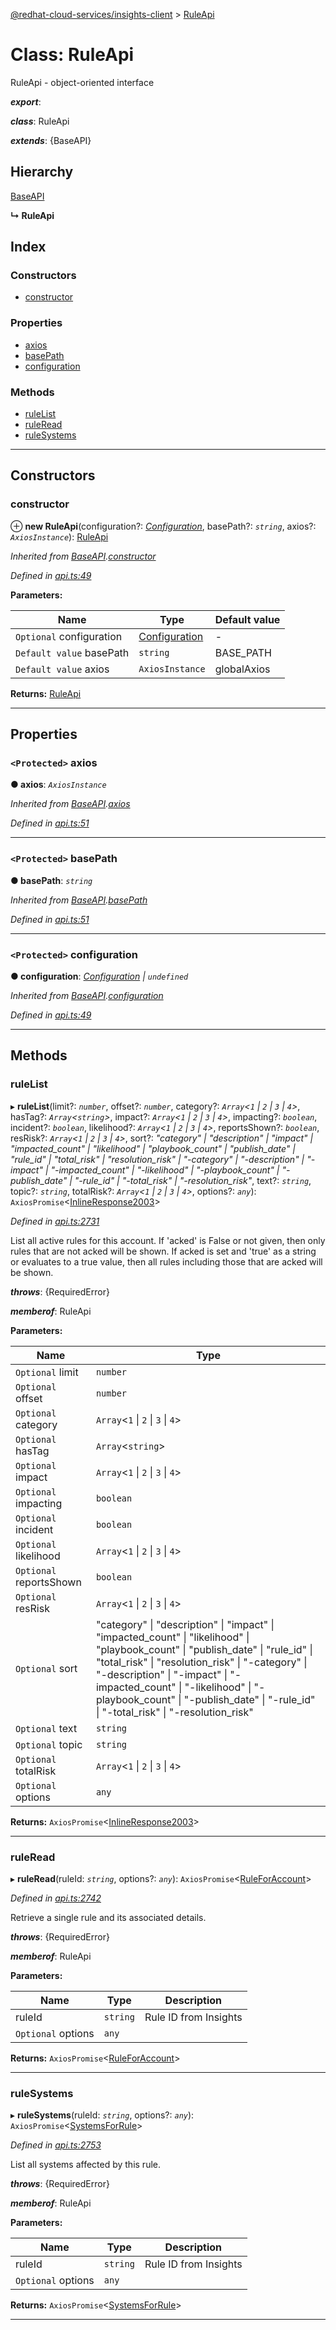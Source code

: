 [@redhat-cloud-services/insights-client](../README.md) > [RuleApi](../classes/ruleapi.md)

# Class: RuleApi

RuleApi - object-oriented interface

*__export__*: 

*__class__*: RuleApi

*__extends__*: {BaseAPI}

## Hierarchy

 [BaseAPI](baseapi.md)

**↳ RuleApi**

## Index

### Constructors

* [constructor](ruleapi.md#constructor)

### Properties

* [axios](ruleapi.md#axios)
* [basePath](ruleapi.md#basepath)
* [configuration](ruleapi.md#configuration)

### Methods

* [ruleList](ruleapi.md#rulelist)
* [ruleRead](ruleapi.md#ruleread)
* [ruleSystems](ruleapi.md#rulesystems)

---

## Constructors

<a id="constructor"></a>

###  constructor

⊕ **new RuleApi**(configuration?: *[Configuration](configuration.md)*, basePath?: *`string`*, axios?: *`AxiosInstance`*): [RuleApi](ruleapi.md)

*Inherited from [BaseAPI](baseapi.md).[constructor](baseapi.md#constructor)*

*Defined in [api.ts:49](https://github.com/karelhala/javascript-clients/blob/master/packages/insights/api.ts#L49)*

**Parameters:**

| Name | Type | Default value |
| ------ | ------ | ------ |
| `Optional` configuration | [Configuration](configuration.md) | - |
| `Default value` basePath | `string` |  BASE_PATH |
| `Default value` axios | `AxiosInstance` |  globalAxios |

**Returns:** [RuleApi](ruleapi.md)

___

## Properties

<a id="axios"></a>

### `<Protected>` axios

**● axios**: *`AxiosInstance`*

*Inherited from [BaseAPI](baseapi.md).[axios](baseapi.md#axios)*

*Defined in [api.ts:51](https://github.com/karelhala/javascript-clients/blob/master/packages/insights/api.ts#L51)*

___
<a id="basepath"></a>

### `<Protected>` basePath

**● basePath**: *`string`*

*Inherited from [BaseAPI](baseapi.md).[basePath](baseapi.md#basepath)*

*Defined in [api.ts:51](https://github.com/karelhala/javascript-clients/blob/master/packages/insights/api.ts#L51)*

___
<a id="configuration"></a>

### `<Protected>` configuration

**● configuration**: *[Configuration](configuration.md) \| `undefined`*

*Inherited from [BaseAPI](baseapi.md).[configuration](baseapi.md#configuration)*

*Defined in [api.ts:49](https://github.com/karelhala/javascript-clients/blob/master/packages/insights/api.ts#L49)*

___

## Methods

<a id="rulelist"></a>

###  ruleList

▸ **ruleList**(limit?: *`number`*, offset?: *`number`*, category?: *`Array`<`1` \| `2` \| `3` \| `4`>*, hasTag?: *`Array`<`string`>*, impact?: *`Array`<`1` \| `2` \| `3` \| `4`>*, impacting?: *`boolean`*, incident?: *`boolean`*, likelihood?: *`Array`<`1` \| `2` \| `3` \| `4`>*, reportsShown?: *`boolean`*, resRisk?: *`Array`<`1` \| `2` \| `3` \| `4`>*, sort?: *"category" \| "description" \| "impact" \| "impacted_count" \| "likelihood" \| "playbook_count" \| "publish_date" \| "rule_id" \| "total_risk" \| "resolution_risk" \| "-category" \| "-description" \| "-impact" \| "-impacted_count" \| "-likelihood" \| "-playbook_count" \| "-publish_date" \| "-rule_id" \| "-total_risk" \| "-resolution_risk"*, text?: *`string`*, topic?: *`string`*, totalRisk?: *`Array`<`1` \| `2` \| `3` \| `4`>*, options?: *`any`*): `AxiosPromise`<[InlineResponse2003](../interfaces/inlineresponse2003.md)>

*Defined in [api.ts:2731](https://github.com/karelhala/javascript-clients/blob/master/packages/insights/api.ts#L2731)*

List all active rules for this account. If 'acked' is False or not given, then only rules that are not acked will be shown. If acked is set and 'true' as a string or evaluates to a true value, then all rules including those that are acked will be shown.

*__throws__*: {RequiredError}

*__memberof__*: RuleApi

**Parameters:**

| Name | Type |
| ------ | ------ |
| `Optional` limit | `number` |
| `Optional` offset | `number` |
| `Optional` category | `Array`<`1` \| `2` \| `3` \| `4`> |
| `Optional` hasTag | `Array`<`string`> |
| `Optional` impact | `Array`<`1` \| `2` \| `3` \| `4`> |
| `Optional` impacting | `boolean` |
| `Optional` incident | `boolean` |
| `Optional` likelihood | `Array`<`1` \| `2` \| `3` \| `4`> |
| `Optional` reportsShown | `boolean` |
| `Optional` resRisk | `Array`<`1` \| `2` \| `3` \| `4`> |
| `Optional` sort | "category" \| "description" \| "impact" \| "impacted_count" \| "likelihood" \| "playbook_count" \| "publish_date" \| "rule_id" \| "total_risk" \| "resolution_risk" \| "-category" \| "-description" \| "-impact" \| "-impacted_count" \| "-likelihood" \| "-playbook_count" \| "-publish_date" \| "-rule_id" \| "-total_risk" \| "-resolution_risk" |
| `Optional` text | `string` |
| `Optional` topic | `string` |
| `Optional` totalRisk | `Array`<`1` \| `2` \| `3` \| `4`> |
| `Optional` options | `any` |

**Returns:** `AxiosPromise`<[InlineResponse2003](../interfaces/inlineresponse2003.md)>

___
<a id="ruleread"></a>

###  ruleRead

▸ **ruleRead**(ruleId: *`string`*, options?: *`any`*): `AxiosPromise`<[RuleForAccount](../interfaces/ruleforaccount.md)>

*Defined in [api.ts:2742](https://github.com/karelhala/javascript-clients/blob/master/packages/insights/api.ts#L2742)*

Retrieve a single rule and its associated details.

*__throws__*: {RequiredError}

*__memberof__*: RuleApi

**Parameters:**

| Name | Type | Description |
| ------ | ------ | ------ |
| ruleId | `string` |  Rule ID from Insights |
| `Optional` options | `any` |

**Returns:** `AxiosPromise`<[RuleForAccount](../interfaces/ruleforaccount.md)>

___
<a id="rulesystems"></a>

###  ruleSystems

▸ **ruleSystems**(ruleId: *`string`*, options?: *`any`*): `AxiosPromise`<[SystemsForRule](../interfaces/systemsforrule.md)>

*Defined in [api.ts:2753](https://github.com/karelhala/javascript-clients/blob/master/packages/insights/api.ts#L2753)*

List all systems affected by this rule.

*__throws__*: {RequiredError}

*__memberof__*: RuleApi

**Parameters:**

| Name | Type | Description |
| ------ | ------ | ------ |
| ruleId | `string` |  Rule ID from Insights |
| `Optional` options | `any` |

**Returns:** `AxiosPromise`<[SystemsForRule](../interfaces/systemsforrule.md)>

___

